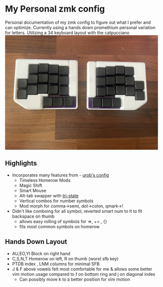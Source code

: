 # My Personal zmk config

Personal documentation of my zmk config to figure out what I prefer and can optimize. Currently using a hands down promethium personal variation for letters. Utilizing a 34 keyboard layout with the catpucciano
![](assets/top_white.jpg)

## Highlights 

- Incorporates many features from - [urob's config](https://github.com/urob/zmk-config)
    - Timeless Homerow Mods
    - Magic Shift
    - Smart Mouse
    - Alt-tab swapper with [tri-state](https://github.com/dhruvinsh/zmk-tri-state)
    - Vertical combos for number symbols
    - Mod morph for comma->semi, dot->colon, qmark->!
- Didn't like comboing for all symbol, reverted smart num to lt to fit backspace on thumb
    - allows easy rolling of symbols for =>, += , {} 
    - fits most common symbols on homerow   

## Hands Down Layout
- AU,EO,YI Block on right hand
- C,S,N,T Homerow on left, R on thumb (worst sfb key)
- PTDB index , LNM columns for minimal SFB
- J & F above vowels felt most comfortable for me & allows some better vim motion usage compared to f on bottom ring and j on diagonal index
    - Can possibly move k to a better position for vim motion  
